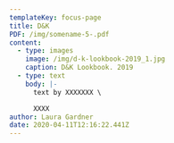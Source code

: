 ```yaml
---
templateKey: focus-page
title: D&K
PDF: /img/somename-5-.pdf
content:
  - type: images
    image: /img/d-k-lookbook-2019_1.jpg
    caption: D&K Lookbook. 2019
  - type: text
    body: |-
      text by XXXXXXX \

      XXXX
author: Laura Gardner
date: 2020-04-11T12:16:22.441Z
---
```

